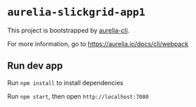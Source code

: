 # `aurelia-slickgrid-app1`

This project is bootstrapped by [aurelia-cli](https://github.com/aurelia/cli).

For more information, go to https://aurelia.io/docs/cli/webpack

## Run dev app

Run `npm install` to install dependencies

Run `npm start`, then open `http://localhost:7080`

